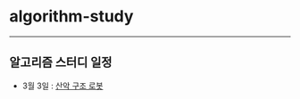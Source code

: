 # algorithm-study
---

## 알고리즘 스터디 일정

- 3월 3일 : [산악 구조 로봇](https://pro.mincoding.co.kr/enterprise/contest/ssafy_9/275/problem/A%ED%98%95_%EA%B8%B0%EC%B6%9C5)


